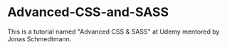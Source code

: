 # Advanced-CSS-and-SASS
This is a tutorial named "Advanced CSS &amp; SASS" at Udemy mentored by Jonas Schmedtmann. 
